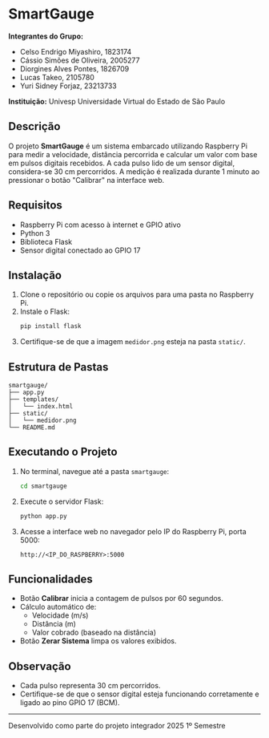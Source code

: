 # SmartGauge

**Integrantes do Grupo:**
- Celso Endrigo Miyashiro, 1823174 
- Cássio Simões de Oliveira, 2005277  
- Diorgines Alves Pontes, 1826709 
- Lucas Takeo, 2105780 
- Yuri Sidney Forjaz, 23213733

**Instituição:**
Univesp Universidade Virtual do Estado de São Paulo

## Descrição
O projeto **SmartGauge** é um sistema embarcado utilizando Raspberry Pi para medir a velocidade, distância percorrida e calcular um valor com base em pulsos digitais recebidos. A cada pulso lido de um sensor digital, considera-se 30 cm percorridos. A medição é realizada durante 1 minuto ao pressionar o botão "Calibrar" na interface web.

## Requisitos
- Raspberry Pi com acesso à internet e GPIO ativo
- Python 3
- Biblioteca Flask
- Sensor digital conectado ao GPIO 17

## Instalação
1. Clone o repositório ou copie os arquivos para uma pasta no Raspberry Pi.
2. Instale o Flask:
   ```bash
   pip install flask
   ```
3. Certifique-se de que a imagem `medidor.png` esteja na pasta `static/`.

## Estrutura de Pastas
```
smartgauge/
├── app.py
├── templates/
│   └── index.html
├── static/
│   └── medidor.png
└── README.md
```

## Executando o Projeto
1. No terminal, navegue até a pasta `smartgauge`:
   ```bash
   cd smartgauge
   ```
2. Execute o servidor Flask:
   ```bash
   python app.py
   ```
3. Acesse a interface web no navegador pelo IP do Raspberry Pi, porta 5000:
   ```
   http://<IP_DO_RASPBERRY>:5000
   ```

## Funcionalidades
- Botão **Calibrar** inicia a contagem de pulsos por 60 segundos.
- Cálculo automático de:
  - Velocidade (m/s)
  - Distância (m)
  - Valor cobrado (baseado na distância)
- Botão **Zerar Sistema** limpa os valores exibidos.

## Observação
- Cada pulso representa 30 cm percorridos.
- Certifique-se de que o sensor digital esteja funcionando corretamente e ligado ao pino GPIO 17 (BCM).

---
Desenvolvido como parte do projeto integrador 2025 1º Semestre
